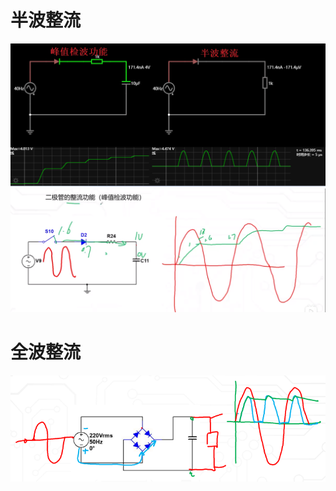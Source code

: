 # 半波整流
![](../photo/Pasted%20image%2020250805110900.png)
![](../photo/Pasted%20image%2020250805110930.png)
# 全波整流
![](../photo/Pasted%20image%2020250805113352.png)
